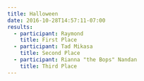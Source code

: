 ```yaml
---
title: Halloween
date: 2016-10-28T14:57:11-07:00
results:
  - participant: Raymond
    title: First Place
  - participant: Tad Mikasa
    title: Second Place
  - participant: Rianna "the Bops" Nandan
    title: Third Place
---
```


